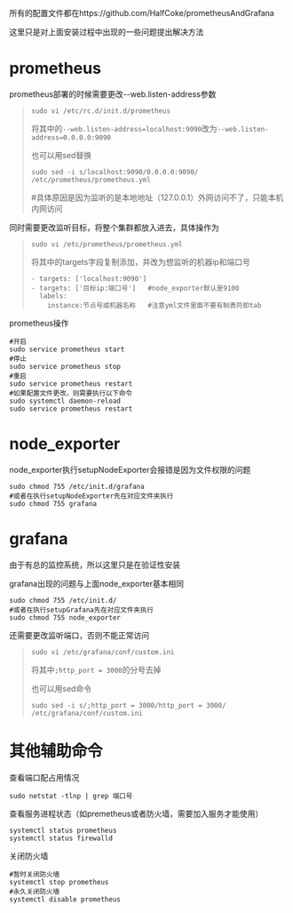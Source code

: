 
所有的配置文件都在https://github.com/HalfCoke/prometheusAndGrafana

这里只是对上面安装过程中出现的一些问题提出解决方法

# prometheus
prometheus部署的时候需要更改--web.listen-address参数

> ```
> sudo vi /etc/rc.d/init.d/prometheus
> ```
>
> 将其中的`--web.listen-address=localhost:9090`改为`--web.listen-address=0.0.0.0:9090`
>
> 也可以用sed替换
>
> ```
> sudo sed -i s/localhost:9090/0.0.0.0:9090/ /etc/prometheus/prometheus.yml 
> ```
>
> #具体原因是因为监听的是本地地址（127.0.0.1）外网访问不了，只能本机内网访问

同时需要更改监听目标，将整个集群都放入进去，具体操作为

>``` 
>sudo vi /etc/prometheus/prometheus.yml
>```
>
> 将其中的targets字段复制添加，并改为想监听的机器ip和端口号
>
> ```
> - targets: ['localhost:9090']
> - targets: ['目标ip:端口号']   #node_exporter默认是9100
>   labels:
>     instance:节点号或机器名称   #注意yml文件里面不要有制表符即tab
> ```

prometheus操作

```
#开启
sudo service prometheus start
#停止
sudo service prometheus stop
#重启
sudo service prometheus restart
#如果配置文件更改，则需要执行以下命令
sudo systemctl daemon-reload
sudo service prometheus restart
```

# node_exporter
node_exporter执行setupNodeExporter会报错是因为文件权限的问题

```
sudo chmod 755 /etc/init.d/grafana
#或者在执行setupNodeExporter先在对应文件夹执行
sudo chmod 755 grafana
```

# grafana
由于有总的监控系统，所以这里只是在验证性安装

grafana出现的问题与上面node_exporter基本相同

```
sudo chmod 755 /etc/init.d/
#或者在执行setupGrafana先在对应文件夹执行
sudo chmod 755 node_exporter
```

还需要更改监听端口，否则不能正常访问

>```
>sudo vi /etc/grafana/conf/custom.ini
>```
>
>将其中`;http_port = 3000`的分号去掉
>
>也可以用sed命令
>
>```
>sudo sed -i s/;http_port = 3000/http_port = 3000/ /etc/grafana/conf/custom.ini
>```

# 其他辅助命令
查看端口配占用情况

```
sudo netstat -tlnp | grep 端口号
```

查看服务进程状态（如premetheus或者防火墙，需要加入服务才能使用）

```
systemctl status prometheus
systemctl status firewalld
```

关闭防火墙
```
#暂时关闭防火墙
systemctl stop prometheus
#永久关闭防火墙
systemctl disable prometheus
```

